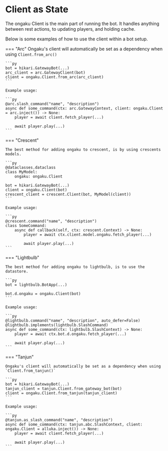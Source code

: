 # Client as State

The ongaku Client is the main part of running the bot. It handles anything between rest actions, to updating players, and holding cache.

Below is some examples of how to use the client within a bot setup.

=== "Arc"
    Ongaku's client will automatically be set as a dependency when using `Client.from_arc()`

    ```py
    bot = hikari.GatewayBot(...)
    arc_client = arc.GatewayClient(bot)
    client = ongaku.Client.from_arc(arc_client)
    ```

    Example usage:

    ```py
    @arc.slash_command("name", "description")
    async def some_command(ctx: arc.GatewayContext, client: ongaku.Client = arc.inject()) -> None:
        player = await client.fetch_player(...)

        await player.play(...)
    ```

=== "Crescent"

    The best method for adding ongaku to crescent, is by using crescents models.

    ```py
    @dataclasses.dataclass
    class MyModel:
        ongaku: ongaku.Client

    bot = hikari.GatewayBot(...)
    client = ongaku.Client(bot)
    crescent_client = crescent.Client(bot, MyModel(client))
    ```

    Example usage:

    ```py
    @crescent.command("name", "description")
    class SomeCommand:
        async def callback(self, ctx: crescent.Context) -> None:
            player = await ctx.client.model.ongaku.fetch_player(...)

            await player.play(...)
    ```

=== "Lightbulb"

    The best method for adding ongaku to lightbulb, is to use the datastore.

    ```py
    bot = lightbulb.BotApp(...)

    bot.d.ongaku = ongaku.Client(bot)
    ```

    Example usage:

    ```py
    @lightbulb.command("name", "description", auto_defer=False)
    @lightbulb.implements(lightbulb.SlashCommand)
    async def some_command(ctx: lightbulb.SlashContext) -> None:
        player = await ctx.bot.d.ongaku.fetch_player(...)

        await player.play(...)
    ```

=== "Tanjun"

    Ongaku's client will automatically be set as a dependency when using `Client.from_tanjun()`

    ```py
    bot = hikari.GatewayBot(...)
    tanjun_client = tanjun.Client.from_gateway_bot(bot)
    client = ongaku.Client.from_tanjun(tanjun_client)
    ```

    Example usage:

    ```py
    @tanjun.as_slash_command("name", "description")
    async def some_command(ctx: tanjun.abc.SlashContext, client: ongaku.Client = alluka.inject()) -> None:
        player = await client.fetch_player(...)

        await player.play(...)
    ```
